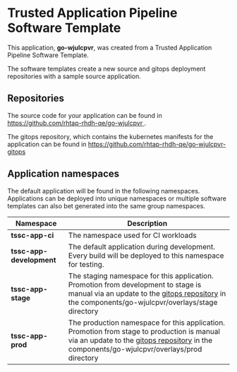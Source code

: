 # Trusted Application Pipeline Software Template

This application, **go-wjulcpvr**, was created from a Trusted Application Pipeline Software Template.

The software templates create a new source and gitops deployment repositories with a sample source application. 

## Repositories

The source code for your application can be found in [https://github.com/rhtap-rhdh-qe/go-wjulcpvr ](https://github.com/rhtap-rhdh-qe/go-wjulcpvr ).
 
The gitops repository, which contains the kubernetes manifests for the application can be found in 
[https://github.com/rhtap-rhdh-qe/go-wjulcpvr-gitops ](https://github.com/rhtap-rhdh-qe/go-wjulcpvr-gitops ) 

## Application namespaces 

The default application will be found in the following namespaces. Applications can be deployed into unique namespaces or multiple software templates can also bet generated into the same group namespaces.  

|  Namespace   |  Description   |  
| -------- | -------- |
| **tssc-app-ci** | The namespace used for CI workloads |
| **tssc-app-development** | The default application during development. Every build will be deployed to this namespace for testing. |
| **tssc-app-stage** | The staging namespace for this application. Promotion from development to stage is manual via an update to the [gitops repository](https://github.com/rhtap-rhdh-qe/go-wjulcpvr-gitops ) in the components/go-wjulcpvr/overlays/stage directory |
| **tssc-app-prod** | The production namespace for this application. Promotion from stage to production is manual via an update to the [gitops repository](https://github.com/rhtap-rhdh-qe/go-wjulcpvr-gitops ) in the components/go-wjulcpvr/overlays/prod directory |